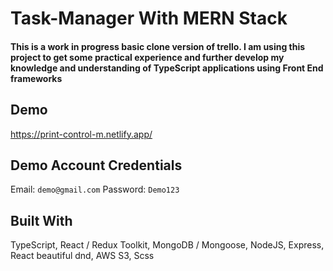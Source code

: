 # Task-Manager With MERN Stack

#### This is a work in progress basic clone version of trello. I am using this project to get some practical experience and further develop my knowledge and understanding of TypeScript applications using Front End frameworks

## Demo
https://print-control-m.netlify.app/

## Demo Account Credentials
Email:  `demo@gmail.com`
Password:  `Demo123` 

## Built With
TypeScript,
React / Redux Toolkit,
MongoDB / Mongoose,
NodeJS, Express,
React beautiful dnd,
AWS S3,
Scss
